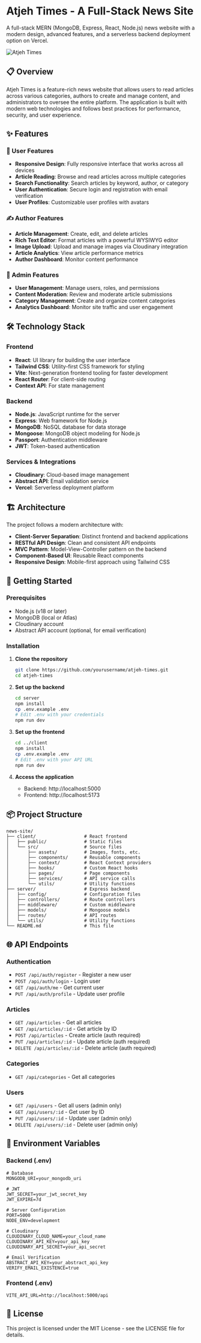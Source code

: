 # Atjeh Times - A Full-Stack News Site

A full-stack MERN (MongoDB, Express, React, Node.js) news website with a modern design, advanced features, and a serverless backend deployment option on Vercel.

![Atjeh Times](https://i.imgur.com/uk3wGuL.png)

## 📋 Overview

Atjeh Times is a feature-rich news website that allows users to read articles across various categories, authors to create and manage content, and administrators to oversee the entire platform. The application is built with modern web technologies and follows best practices for performance, security, and user experience.

## ✨ Features

### 📱 User Features
- **Responsive Design**: Fully responsive interface that works across all devices
- **Article Reading**: Browse and read articles across multiple categories
- **Search Functionality**: Search articles by keyword, author, or category
- **User Authentication**: Secure login and registration with email verification
- **User Profiles**: Customizable user profiles with avatars

### ✍️ Author Features
- **Article Management**: Create, edit, and delete articles
- **Rich Text Editor**: Format articles with a powerful WYSIWYG editor
- **Image Upload**: Upload and manage images via Cloudinary integration
- **Article Analytics**: View article performance metrics
- **Author Dashboard**: Monitor content performance

### 👑 Admin Features
- **User Management**: Manage users, roles, and permissions
- **Content Moderation**: Review and moderate article submissions
- **Category Management**: Create and organize content categories
- **Analytics Dashboard**: Monitor site traffic and user engagement

## 🛠️ Technology Stack

### Frontend
- **React**: UI library for building the user interface
- **Tailwind CSS**: Utility-first CSS framework for styling
- **Vite**: Next-generation frontend tooling for faster development
- **React Router**: For client-side routing
- **Context API**: For state management

### Backend
- **Node.js**: JavaScript runtime for the server
- **Express**: Web framework for Node.js
- **MongoDB**: NoSQL database for data storage
- **Mongoose**: MongoDB object modeling for Node.js
- **Passport**: Authentication middleware
- **JWT**: Token-based authentication

### Services & Integrations
- **Cloudinary**: Cloud-based image management
- **Abstract API**: Email validation service
- **Vercel**: Serverless deployment platform

## 🏗️ Architecture

The project follows a modern architecture with:

- **Client-Server Separation**: Distinct frontend and backend applications
- **RESTful API Design**: Clean and consistent API endpoints
- **MVC Pattern**: Model-View-Controller pattern on the backend
- **Component-Based UI**: Reusable React components
- **Responsive Design**: Mobile-first approach using Tailwind CSS

## 🚀 Getting Started

### Prerequisites
- Node.js (v18 or later)
- MongoDB (local or Atlas)
- Cloudinary account
- Abstract API account (optional, for email verification)

### Installation

1. **Clone the repository**
   ```bash
   git clone https://github.com/yourusername/atjeh-times.git
   cd atjeh-times
   ```

2. **Set up the backend**
   ```bash
   cd server
   npm install
   cp .env.example .env
   # Edit .env with your credentials
   npm run dev
   ```

3. **Set up the frontend**
   ```bash
   cd ../client
   npm install
   cp .env.example .env
   # Edit .env with your API URL
   npm run dev
   ```

4. **Access the application**
   - Backend: http://localhost:5000
   - Frontend: http://localhost:5173

## 📦 Project Structure

```
news-site/
├── client/                  # React frontend
│   ├── public/              # Static files
│   └── src/                 # Source files
│       ├── assets/          # Images, fonts, etc.
│       ├── components/      # Reusable components
│       ├── context/         # React Context providers
│       ├── hooks/           # Custom React hooks
│       ├── pages/           # Page components
│       ├── services/        # API service calls
│       └── utils/           # Utility functions
├── server/                  # Express backend
│   ├── config/              # Configuration files
│   ├── controllers/         # Route controllers
│   ├── middleware/          # Custom middleware
│   ├── models/              # Mongoose models
│   ├── routes/              # API routes
│   └── utils/               # Utility functions
└── README.md                # This file
```

## 🌐 API Endpoints

### Authentication
- `POST /api/auth/register` - Register a new user
- `POST /api/auth/login` - Login user
- `GET /api/auth/me` - Get current user
- `PUT /api/auth/profile` - Update user profile

### Articles
- `GET /api/articles` - Get all articles
- `GET /api/articles/:id` - Get article by ID
- `POST /api/articles` - Create article (auth required)
- `PUT /api/articles/:id` - Update article (auth required)
- `DELETE /api/articles/:id` - Delete article (auth required)

### Categories
- `GET /api/categories` - Get all categories

### Users
- `GET /api/users` - Get all users (admin only)
- `GET /api/users/:id` - Get user by ID
- `PUT /api/users/:id` - Update user (admin only)
- `DELETE /api/users/:id` - Delete user (admin only)

## 🔐 Environment Variables

### Backend (.env)
```
# Database
MONGODB_URI=your_mongodb_uri

# JWT
JWT_SECRET=your_jwt_secret_key
JWT_EXPIRE=7d

# Server Configuration
PORT=5000
NODE_ENV=development

# Cloudinary
CLOUDINARY_CLOUD_NAME=your_cloud_name
CLOUDINARY_API_KEY=your_api_key
CLOUDINARY_API_SECRET=your_api_secret

# Email Verification
ABSTRACT_API_KEY=your_abstract_api_key
VERIFY_EMAIL_EXISTENCE=true
```

### Frontend (.env)
```
VITE_API_URL=http://localhost:5000/api
```

## 📄 License

This project is licensed under the MIT License - see the LICENSE file for details.